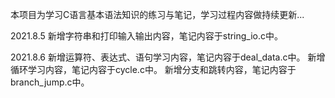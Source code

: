 本项目为学习C语言基本语法知识的练习与笔记，学习过程内容做持续更新...

2021.8.5	新增字符串和打印输入输出内容，笔记内容于string_io.c中。

2021.8.6	新增运算符、表达式、语句学习内容，笔记内容于deal_data.c中。
		新增循环学习内容，笔记内容于cycle.c中。
		新增分支和跳转内容，笔记内容于branch_jump.c中。
